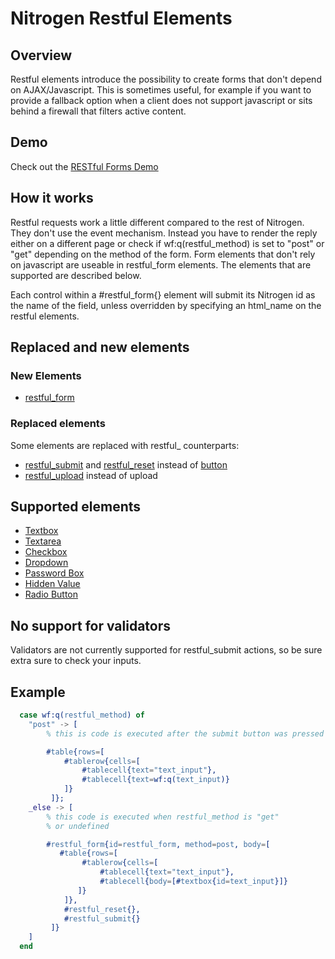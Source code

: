 <!-- dash: Restul Elements | Guide | ##:Section -->

# Nitrogen Restful Elements

## Overview

  Restful elements introduce the possibility to create forms that don't
  depend on AJAX/Javascript. This is sometimes useful, for example if you
  want to provide a fallback option when a client does not support
  javascript or sits behind a firewall that filters active content.

## Demo

  Check out the [RESTful Forms Demo](http://nitrogenproject.com/demos/restful)

## How it works

  Restful requests work a little different compared to the rest of
  Nitrogen. They don't use the event mechanism. Instead you have to
  render the reply either on a different page or check if
  wf:q(restful_method) is set to "post" or "get" depending on the
  method of the form.  Form elements that don't rely on javascript are
  useable in restful_form elements. The elements that are supported are
  described below.

  Each control within a #restful_form{} element will submit its Nitrogen
  id as the name of the field, unless overridden by specifying an html_name
  on the restful elements.

## Replaced and new elements

### New Elements

 *  [restful_form](restful_form.md)

### Replaced elements
   Some elements are replaced with restful_ counterparts:


 *  [restful_submit](restful_submit.md) and [restful_reset](restful_reset.md) instead of [button](button.md)
 *  [restful_upload](./restful_upload) instead of upload

## Supported elements

 *  [Textbox](textbox.md)
 *  [Textarea](textarea.md)
 *  [Checkbox](checkbox.md)
 *  [Dropdown](dropdown.md)
 *  [Password Box](password.md)
 *  [Hidden Value](hidden.md)
 *  [Radio Button](radio.md)

## No support for validators
  Validators are not currently supported for restful_submit actions, so be sure extra sure to check your inputs.

## Example
```erlang
  case wf:q(restful_method) of
	"post" -> [
		% this is code is executed after the submit button was pressed

		#table{rows=[
			#tablerow{cells=[
				#tablecell{text="text_input"},
				#tablecell{text=wf:q(text_input)}
			]}
		 ]};
	_else -> [
		% this code is executed when restful_method is "get"
		% or undefined

		#restful_form{id=restful_form, method=post, body=[
		   #table{rows=[
				#tablerow{cells=[
					#tablecell{text="text_input"},
					#tablecell{body=[#textbox{id=text_input}]}
			   ]}
			]},
			#restful_reset{},
			#restful_submit{}
		 ]}
	]
  end

```
